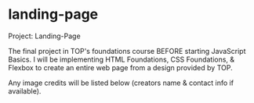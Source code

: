 # landing-page

Project: Landing-Page

The final project in TOP's foundations course BEFORE starting JavaScript Basics.
I will be implementing HTML Foundations, CSS Foundations, & Flexbox to create an entire web page from a design provided by TOP.

Any image credits will be listed below (creators name & contact info if available).

